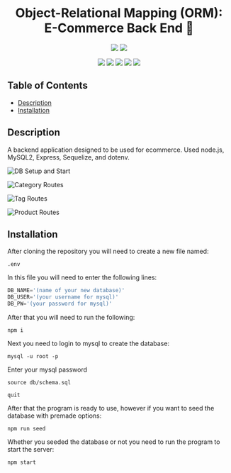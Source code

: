 
<h1 align="center">Object-Relational Mapping (ORM): E-Commerce Back End 👋</h1>
  
<p align="center">
    <img src="https://img.shields.io/github/repo-size/jpd61/e-commerce-backend" />
    <img src="https://img.shields.io/github/languages/top/jpd61/e-commerce-backend"  />
</p>
  
<p align="center">
    <img src="https://img.shields.io/badge/Javascript-yellow" />
    <img src="https://img.shields.io/badge/express-orange" />
    <img src="https://img.shields.io/badge/Sequelize-blue"  />
    <img src="https://img.shields.io/badge/mySQL-blue"  />
    <img src="https://img.shields.io/badge/dotenv-green" />
</p>

## Table of Contents
- [Description](#description)
- [Installation](#installation)


## Description

A backend application designed to be used for ecommerce. Used node.js, MySQL2, Express, Sequelize, and dotenv.
  

![DB Setup and Start]()

![Category Routes]()

![Tag Routes]()

![Product Routes]()
  


## Installation
After cloning the repository you will need to create a new file named:

`.env`

In this file you will need to enter the following lines:

```js script
DB_NAME='(name of your new database)'
DB_USER='(your username for mysql)'
DB_PW='(your password for mysql)'
```

After that you will need to run the following:
  
`npm i`

Next you need to login to mysql to create the database:

`mysql -u root -p`

Enter your mysql password

`source db/schema.sql`

`quit`

After that the program is ready to use, however if you want to seed the database with premade options:

`npm run seed`

Whether you seeded the database or not you need to run the program to start the server:

`npm start`
